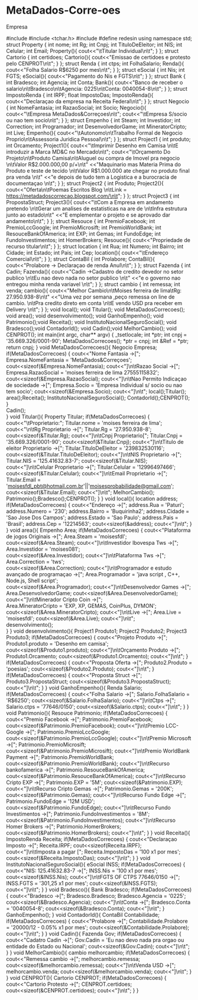 # MetaDados-Corre-oes
Empresa

#include <iostream>
#include <tchar.h>
#include <iomanip>
#define redesin
using namespace std;
struct Property
{
	int nome;
	int Rg;
	int Cnpj;
	int TituloDeEleitor;
	int NIS;
	int Celular;
	int Email;
	Property(){
		cout<<"\tTitular Individual\n\t";
	}
};
struct Cartorio
{
	int certidoes;
	Cartorio(){
		cout<<"Emissao de certidoes e protesto pelo CENPROT\n\t";
	}
};
struct Renda
{
	int ctps;
	int FolhaSalario;
	Renda(){
		cout<<"Folha Salario R$6250 por mes\n\t";
	}
};
struct eSocial
{
	int Nis;
	int FGTS;
 	eSocial(){
		 cout<<"Pagamento do Nis e FGTS\n\t";
	 }
};
struct Bank
{
	int Bradesco;
	int Agencia;
	int Conta;
	Bank(){
		cout<<"Banco de receber o salario\n\tBradesco\n\tAgencia: 0225\n\tConta: 0040054-8\n\t";
	}
};
struct ImpostoRenda
{
	int IRPF;
	float ImpostoDas;
	ImpostoRenda(){
		cout<<"Declaraçao da empresa na Receita Federal\n\t";
	}
};
struct Negocio
{
	int NomeFantasia;
	int RazaoSocial;
	int Socio;
	Negocio(){
		cout<<"\tEmpresa MetaDados&Correçoes\n\t";
		cout<<"\tEmpresa S/socio ou nao tem socio\n\t";
	}
};
struct Empenho
{
	int Steam;
	int Investidor;
	int Correction;
	int Programador;
	int DesenvolvedorGame;
	int MineratorCripto;
	int Live;
	Empenho(){
		cout<<"\tAutonomo\n\tTrabalho Formal de Negocio Proprio\n\tAssessoria Juridica Pessoal\n\t";
	}
};
struct Project1
{
	int produto;
	int Orcamento;
	Project1(){
		cout<<"\tImprimir Desenho em Camisa \n\tE introduzir a Marca MD&C no Mercado\n\t";
		cout<<"\tOrçamento Do Projeto\n\tProduto Camisa\n\tAluguel ou compra de Imovel pra negocio \n\tValor R$2.000.000,00 p/+\n\t"
		<<"Maquinario mas Materia Prima do Produto e teste de tecido \n\tValor R$1.000.000 ate chegar no produto final pra venda \n\t"
		<<"e depois de tudo tem a Logistica e a burocracia de documentaçao \n\t";
	}
};
struct Project2
{
	int Produto;
	Project2(){
		cout<<"Oferta\n\tPoemas Escritos Blog \n\tLink = https://metadadoscorrecao.blogspot.com/\n\t";
	}
};
struct Project3
{
	int PropostaStruct;
	Project3(){
		cout<<"\tCom a Empresa em andamento pretendo \n\tGerar um analises de estatisticas na are de \n\tInfra estrutura junto ao estado\n\t"
		<<"E emplementar o projeto e se aprovado dar andamento\n\t";
	}
};
struct Resouce
{
	int PremioFacebook;
	int PremioLccGoogle;
	int PremioMicrosift;
	int PremioWorldBank;
	int ResouceBankOfAmerica;
	int EXP;
	int Gemas;
	int FundoEdge;
	int FundoInvestimentos;
	int HomerBrokers;
	Resouce(){
		cout<<"Propriedade de recurso titular\n\t";
	}
};
struct location
{
	int Rua;
	int Numero;
	int Bairro;
	int Cidade;
	int Estado;
	int Pais;
	int Cep;
	location(){
		cout<<"\tEndereço Comercial\n\t";
	}
};
struct ContaBil
{
	int Prolabore;
	ContaBil(){
		cout<<"Prolabore -> Declaraçao de renda Anul\n\t";
	}
};
struct Fazenda
{
	int Cadin;
	Fazenda(){
		cout<<"Cadin ->Cadastro de credito devedor no setor publico \n\tEu nao devo nada no setor publico \n\t"
		<<"e o governo nao entregou minha renda variavel \n\t";
	}
};
struct cambio
{
	int remessa;
	int venda;
	cambio(){
		cout<<"Melhor Cambio\n\tMoises ferreira de lima\tRg: 27.950.938-8\n\t"
		<<"Uma vez por semana ,peço remessa on line de cambio. \n\tPra credito direto em conta \n\tE vendo USD pra receber em Delivery \n\t";
	}
};
void local();
void Titular();
void MetaDadosCorrecoes();
void area();
void desenvolvimento();
void GanhoEmpenho();
void Patrimonio();void Receita();
void InstitutoNacionalSeguroSocial();
void Bradesco();void ContadorId();
void Cadin();void MelhorCambio();
void CENPROT();
int main(int argc, char** argv)
{
	_tsetlocale;
	int *ptr;
	int cnpj = '35.669.326/0001-90';
	MetaDadosCorrecoes();
	*ptr = cnpj;
	int &Ref = *ptr;
	return cnpj;
}
void MetaDadosCorrecoes(){
	Negocio Empresa;
	if(MetaDadosCorrecoes)
	{
		cout<<"Nome Fantasia ->[";
		Empresa.NomeFantasia = 'MetaDados&Correçoes';
		cout<<sizeof(&Empresa.NomeFantasia);
		cout<<"]\n\tRazao Social ->[";
		Empresa.RazaoSocial = 'moises ferreira de lima 27555115832';
		cout<<sizeof(&Empresa.RazaoSocial);
		cout<<"]\n\tNao Permito Indicaçao de sociedade ->[";
		Empresa.Socio = 'Empresa Individual s/ socio ou nao tem socio';
		cout<<sizeof(&Empresa.Socio);
		cout<<"]\n\t";
		local();Titular();
		area();Receita();
		InstitutoNacionalSeguroSocial();
		ContadorId();CENPROT();
	}   
	Cadin();	
}
void Titular(){
	   Property Titular;
	   if(MetaDadosCorrecoes)
	   {
	   		cout<<"\tProprietario:";
		   Titular.nome = 'moises ferreira de lima';
		   cout<<"\n\tRg Proprietario ->[";
		   Titular.Rg = '27.950.938-8';
	   	   cout<<sizeof(&Titular.Rg);
	   	   cout<<"]\n\tCnpj Proprietario[";
	   	   Titular.Cnpj = '35.669.326/0001-90';
	  	   cout<<sizeof(&Titular.Cnpj);
		   cout<<"]\n\tTitulo de eleitor Proprietario ->[";
		   Titular.TituloDeEleitor = '239832530116';
		   cout<<sizeof(&Titular.TituloDeEleitor);
	   	   cout<<"]\n\tNIS Proprietario ->[";
		   Titular.NIS = '125.41632.83-7';
	   	   cout<<sizeof(&Titular.NIS);
	   	  cout<<"]\n\tCelular Proprietario ->[";
		  Titular.Celular = '12996497466';
	   	   cout<<sizeof(&Titular.Celular);
		   	cout<<"]\n\tEmail Proprietario ->[";
  		   Titular.Email = 'moisesfdl_pbt@hotmail.com.br'||'moisesprobabilidade@gmail.com';
		   cout<<sizeof(&Titular.Email);
	   	   cout<<"]\n\t";
	   	  MelhorCambio();
	   	   Patrimonio();Bradesco();CENPROT();
	   }
}
void local(){
	location address;
	if(MetaDadosCorrecoes)
	{
		cout<<"Endereço ->[";
		address.Rua = 'Paturi';
		address.Numero = '230';
		address.Bairro = 'Buquirinha2';
		address.Cidade = 'Sao Jose Dos Campos';
		address.Estado = 'Sao Paulo';
		address.Pais = 'Brasil';
		address.Cep = '12214563';
		cout<<sizeof(&address);
		cout<<"]\n\t";
	}
}
void area(){
	Empenho Area;
	if(MetaDadosCorrecoes)
	{
		cout<<"Plataforma de jogos Originais ->[";
		Area.Steam = 'moisesfdl';
		cout<<sizeof(&Area.Steam);
		cout<<"]\n\tInvestidor Ibovespa Tws ->[";
		Area.Investidor = 'moises081';		
		cout<<sizeof(&Area.Investidor);
		cout<<"]\n\tPlataforma Tws ->[";
		Area.Correction = 'tws';		
		cout<<sizeof(&Area.Correction);
		cout<<"]\n\tProgramador e estudo avançado de programaçao ->[";
		Area.Programador = 'java script , C++, Node.js, Shell script';		
		cout<<sizeof(&Area.Programador);
		cout<<"]\n\tDesenvolvedor Games ->[";
		Area.DesenvolvedorGame;
		cout<<sizeof(&Area.DesenvolvedorGame);
		cout<<"]\n\tMinerador Cripto Coin ->[";		
		Area.MineratorCripto = 'EXP, XP, GEMAS, CoinPlus, DYMON';
		cout<<sizeof(&Area.MineratorCripto);
		cout<<"]\n\tLive ->[";
		Area.Live = 'moisesfdl';
		cout<<sizeof(&Area.Live);
		cout<<"]\n\t";	
		desenvolvimento();	
	}
}
void desenvolvimento(){
	Project1 Produto1;
	Project2 Produto2;
	Project3 Produto3;
	if(MetaDadosCorrecoes)
	{
		cout<<"Projeto Produto ->[";
		Produto1.produto = 'Desenho em camisa';
		cout<<sizeof(&Produto1.produto);
		cout<<"]\n\tOrçamento Produto ->[";
		Produto1.Orcamento;
		cout<<sizeof(&Produto1.Orcamento);
		cout<<"]\n\t";
	}
	if(MetaDadosCorrecoes)
	{
		cout<<"Proposta Oferta ->[";
		Produto2.Produto = 'poesias';
		cout<<sizeof(&Produto2.Produto);
		cout<<"]\n\t";
	}
	if(MetaDadosCorrecoes)
	{
		cout<<"Proposta Struct ->[";
		Produto3.PropostaStruct;
		cout<<sizeof(&Produto3.PropostaStruct);
		cout<<"]\n\t";
	}
} 
void GanhoEmpenho(){
	Renda Salario;
	if(MetaDadosCorrecoes)
	{
		cout<<"Folha Salario ->[";
		Salario.FolhaSalario = 'R$6250';
		cout<<sizeof(&Salario.FolhaSalario);
		cout<<"]\n\tCtps ->[";
		Salario.ctps = '77646/0150';
		cout<<sizeof(&Salario.ctps);
		cout<<"]\n\t";
	}
}
void Patrimonio(){
	Resouce Patrimonio;
	if(MetaDadosCorrecoes)
	{
		cout<<"Premio Facebook ->[";
		Patrimonio.PremioFacebook;
		cout<<sizeof(&Patrimonio.PremioFacebook);
		cout<<"]\n\tPremio LCC-Google ->[";
		Patrimonio.PremioLccGoogle;
		cout<<sizeof(&Patrimonio.PremioLccGoogle);
		cout<<"]\n\tPremio Microsoft ->[";
		Patrimonio.PremioMicrosift;
		cout<<sizeof(&Patrimonio.PremioMicrosift);
		cout<<"]\n\tPremio WorldBank Payment ->[";
		Patrimonio.PremioWorldBank;
		cout<<sizeof(&Patrimonio.PremioWorldBank);
		cout<<"]\n\tRecurso bankofamerica ->[";
		Patrimonio.ResouceBankOfAmerica;
		cout<<sizeof(&Patrimonio.ResouceBankOfAmerica);
		cout<<"]\n\tRecurso Cripto EXP ->[";
		Patrimonio.EXP = '5M';
		cout<<sizeof(&Patrimonio.EXP);
		cout<<"]\n\tRecurso Cripto Gemas ->[";
		Patrimonio.Gemas = '200K';
		cout<<sizeof(&Patrimonio.Gemas);
		cout<<"]\n\tRecurso Fundo Edge ->[";
		Patrimonio.FundoEdge = '12M USD';
		cout<<sizeof(&Patrimonio.FundoEdge);
		cout<<"]\n\tRecurso Fundo Investimentos ->[";
		Patrimonio.FundoInvestimentos = '8M';
		cout<<sizeof(&Patrimonio.FundoInvestimentos);
		cout<<"]\n\tRecurso Homer Brokers ->[";
		Patrimonio.HomerBrokers;
		cout<<sizeof(&Patrimonio.HomerBrokers);
		cout<<"]\n\t";
	}
}
void Receita(){
	ImpostoRenda Receita;
	if(MetaDadosCorrecoes)
	{
		cout<<"Declaraçao Imposto ->[";
		Receita.IRPF;
		cout<<sizeof(Receita.IRPF);
		cout<<"]\n\tImposta a pagar [";
		Receita.ImpostoDas = '100 x1 por mes';
		cout<<sizeof(&Receita.ImpostoDas);
		cout<<"]\n\t";
	}
}
void InstitutoNacionalSeguroSocial(){
	eSocial INSS;
	if(MetaDadosCorrecoes)
	{
		cout<<"NIS: 125.41632.83-7 ->[";
		INSS.Nis = '100 x1 por mes';
		cout<<sizeof(&INSS.Nis);
		cout<<"]\n\tFGTS OF CTPS 77646/0150 ->[";
		INSS.FGTS = '301,25 x1 por mes';
		cout<<sizeof(&INSS.FGTS);
		cout<<"]\n\t";
	}
}
void Bradesco(){
	Bank Bradesco;
	if(MetaDadosCorrecoes)
	{
		cout<<"Bradesco ->[";
		Bradesco.Bradesco;
		Bradesco.Agencia = '0225';
		cout<<sizeof(&Bradesco.Agencia);
		cout<<"]\n\tConta ->[";
		Bradesco.Conta = '0040054-8';
		cout<<sizeof(&Bradesco.Conta);
		cout<<"]\n\t";
	}
	GanhoEmpenho();
}
void ContadorId(){
	ContaBil Contabilidade;
	if(MetaDadosCorrecoes)
	{
		cout<<"Prolabore ->[";
		Contabilidade.Prolabore = '20000/12 - 0.05% x1 por mes';
		cout<<sizeof(&Contabilidade.Prolabore);
		cout<<"]\n\t";
	}
}
void Cadin(){
	Fazenda Gov;
	if(MetaDadosCorrecoes)
	{
		cout<<"Cadatro Cadin ->[";
		Gov.Cadin = 'Eu nao devo nada pra orgao ou entidade do Estado ou Nacional';
		cout<<sizeof(&Gov.Cadin);
		cout<<"]\n\t";
	}
}
void MelhorCambio(){
	cambio melhorcambio;
	if(MetaDadosCorrecoes)
	{
		cout<<"Remessa cambio ->[";
		melhorcambio.remessa;
		cout<<sizeof(&melhorcambio.remessa);
		cout<<"]\n\tVenda USD ->[";
		melhorcambio.venda;
		cout<<sizeof(&melhorcambio.venda);
		cout<<"]\n\t";
	}
}
void CENPROT(){
	Cartorio CENPROT;
	if(MetaDadosCorrecoes)
	{
		cout<<"Cartorio Protesto ->[";
		CENPROT.certidoes;
		cout<<sizeof(&CENPROT.certidoes);
		cout<<"]\n\t";
	}
}
